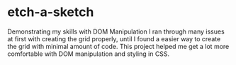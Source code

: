 # etch-a-sketch
Demonstrating my skills with DOM Manipulation
I ran through many issues at first with creating the grid properly, until I found a easier way to create the grid with minimal amount of code.
This project helped me get a lot more comfortable with DOM manipulation and styling in CSS.
